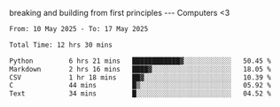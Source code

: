 breaking and building from first principles --- Computers <3

<!--START_SECTION:waka-->

```txt
From: 10 May 2025 - To: 17 May 2025

Total Time: 12 hrs 30 mins

Python         6 hrs 21 mins   ████████████▓░░░░░░░░░░░░   50.45 %
Markdown       2 hrs 16 mins   ████▓░░░░░░░░░░░░░░░░░░░░   18.05 %
CSV            1 hr 18 mins    ██▓░░░░░░░░░░░░░░░░░░░░░░   10.39 %
C              44 mins         █▒░░░░░░░░░░░░░░░░░░░░░░░   05.92 %
Text           34 mins         █░░░░░░░░░░░░░░░░░░░░░░░░   04.52 %
```

<!--END_SECTION:waka-->
